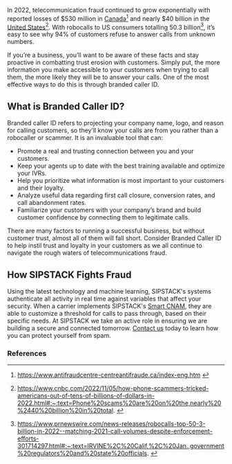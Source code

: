 In 2022, telecommunication fraud continued to grow exponentially with reported losses of $530 million in [Canada](https://www.sipstack.com/resources/blog/the-state-of-spam-calling-in-canada/)[^1] and nearly $40 billion in the [United States](https://www.sipstack.com/resources/blog/the-state-of-spam-calling-in-the-us/)[^2]. With robocalls to US consumers totalling 50.3 billion[^3], it’s easy to see why 94% of customers refuse to answer  calls from unknown numbers.  

If you’re a business, you’ll want to be aware of these facts and stay proactive in combatting trust erosion with customers. Simply put, the more information you make accessible to your customers when trying to call them, the more likely they will be to answer your calls. One of the most effective ways to do this is through branded caller ID.

## What is Branded Caller ID?
Branded caller ID refers to projecting your company name, logo, and reason for calling customers, so they’ll know your calls are from you rather than a robocaller or scammer. It is an invaluable tool that can:
- Promote a real and trusting connection between you and your customers.
- Keep your agents up to date with the best training available and optimize your IVRs.
- Help you prioritize what information is most important to your customers and their loyalty.
- Analyze useful data regarding first call closure, conversion rates, and call abandonment rates.
- Familiarize your customers with your company’s brand and build customer confidence by connecting them to legitimate calls.

There are many factors to running a successful business, but without customer trust, almost all of them will fall short. Consider Branded Caller ID to help instil trust and loyalty in your customers as we all continue to navigate the rough waters of telecommunications fraud.

## How SIPSTACK Fights Fraud

Using the latest technology and machine learning, SIPSTACK's systems authenticate all activity in real time against variables that affect your security. When a carrier implements SIPSTACK's [Smart CNAM](https://www.sipstack.com/products/smart-cnam), they are able to customize a threshold for calls to pass through, based on their specific needs. At SIPSTACK we take an active role in ensuring we are building a secure and connected tomorrow. [Contact us](https://www.sipstack.com/contact/us) today to learn how you can protect yourself from spam.

### References
[^1]: <a href= 'https://www.antifraudcentre-centreantifraude.ca/index-eng.htm' target="_blank"> https://www.antifraudcentre-centreantifraude.ca/index-eng.htm </a>

[^2]: <a href= 'https://www.cnbc.com/2022/11/05/how-phone-scammers-tricked-americans-out-of-tens-of-billions-of-dollars-in-2022.html#:~:text=Phone%20scams%20are%20on%20the,nearly%20%2440%20billion%20in%20total.' target="_blank"> https://www.cnbc.com/2022/11/05/how-phone-scammers-tricked-americans-out-of-tens-of-billions-of-dollars-in-2022.html#:~:text=Phone%20scams%20are%20on%20the,nearly%20%2440%20billion%20in%20total. </a>


[^3]: <a href= 'https://www.prnewswire.com/news-releases/robocalls-top-50-3-billion-in-2022--matching-2021-call-volumes-despite-enforcement-efforts-301714297.html#:~:text=IRVINE%2C%20Calif.%2C%20Jan.,government%20regulators%20and%20state%20officials' target="_blank"> https://www.prnewswire.com/news-releases/robocalls-top-50-3-billion-in-2022--matching-2021-call-volumes-despite-enforcement-efforts-301714297.html#:~:text=IRVINE%2C%20Calif.%2C%20Jan.,government%20regulators%20and%20state%20officials. </a>
